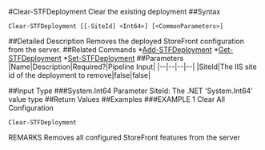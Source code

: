 #Clear-STFDeployment
Clear the existing deployment
##Syntax
```Clear-STFDeployment [[-SiteId] <Int64>] [<CommonParameters>]
```
##Detailed Description
Removes the deployed StoreFront configuration from the server.
##Related Commands
*[Add-STFDeployment](Add-STFDeployment)
*[Get-STFDeployment](Get-STFDeployment)
*[Set-STFDeployment](Set-STFDeployment)
##Parameters
|Name|Description|Required?|Pipeline Input||--|--|--|--||SiteId|The IIS site id of the deployment to remove|false|false|##Input Type
###System.Int64
Parameter SiteId: The .NET 'System.Int64' value type
##Return Values
##Examples
###EXAMPLE 1 Clear All Configuration
```Clear-STFDeployment
```
REMARKS
Removes all configured StoreFront features from the server
